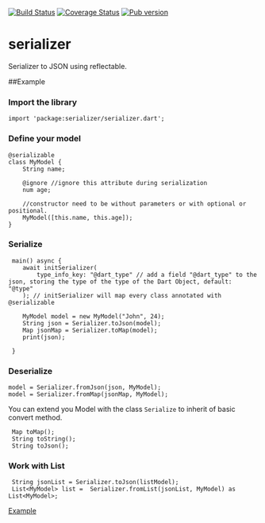 [![Build Status](https://travis-ci.org/walletek/serializer.svg?branch=master)](https://travis-ci.org/walletek/serializer?branch=master)
[![Coverage Status](https://coveralls.io/repos/github/walletek/serializer/badge.svg?branch=master)](https://coveralls.io/github/walletek/serializer?branch=master)
[![Pub version](https://pub.dartlang.org/packages/serializer)](https://img.shields.io/badge/pub-0.2.1-blue.svg)

# serializer

Serializer to JSON using reflectable.

##Example

### Import the library

    import 'package:serializer/serializer.dart';

### Define your model

    @serializable
    class MyModel {
        String name;
        
        @ignore //ignore this attribute during serialization
        num age;
    
        //constructor need to be without parameters or with optional or positional.
        MyModel([this.name, this.age]);
    }
    
### Serialize

     main() async {
        await initSerializer(
            type_info_key: "@dart_type" // add a field "@dart_type" to the json, storing the type of the type of the Dart Object, default: "@type"
        ); // initSerializer will map every class annotated with @serializable
        
        MyModel model = new MyModel("John", 24);
        String json = Serializer.toJson(model);
        Map jsonMap = Serializer.toMap(model);
        print(json);
        
     }
    
### Deserialize

    model = Serializer.fromJson(json, MyModel);
    model = Serializer.fromMap(jsonMap, MyModel);

You can extend you Model with the class `Serialize` to inherit of basic convert method.

     Map toMap();
     String toString();
     String toJson();
     
### Work with List

     String jsonList = Serializer.toJson(listModel);
     List<MyModel> list =  Serializer.fromList(jsonList, MyModel) as List<MyModel>;

[Example](https://github.com/walletek/serializer/tree/master/example)

